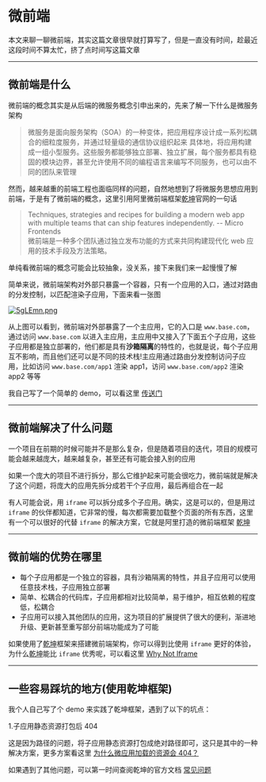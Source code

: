 # 微前端

本文来聊一聊微前端，其实这篇文章很早就打算写了，但是一直没有时间，趁最近这段时间不算太忙，挤了点时间写这篇文章

---

## 微前端是什么

微前端的概念其实是从后端的微服务概念引申出来的，先来了解一下什么是微服务架构

> 微服务是面向服务架构（SOA）的一种变体，把应用程序设计成一系列松耦合的细粒度服务，并通过轻量级的通信协议组织起来
> 具体地，将应用构建成一组小型服务。这些服务都能够独立部署、独立扩展，每个服务都具有稳固的模块边界，甚至允许使用不同的编程语言来编写不同服务，也可以由不同的团队来管理

然而，越来越重的前端工程也面临同样的问题，自然地想到了将微服务思想应用到前端，于是有了微前端的概念，这里引用阿里微前端框架[乾坤](https://qiankun.umijs.org/zh/guide)官网的一句话

> Techniques, strategies and recipes for building a modern web app with multiple teams that can ship features independently. -- Micro Frontends  
> 微前端是一种多个团队通过独立发布功能的方式来共同构建现代化 web 应用的技术手段及方法策略。

单纯看微前端的概念可能会比较抽象，没关系，接下来我们来一起慢慢了解

简单来说，微前端架构对外部只暴露一个容器，只有一个应用的入口，通过对路由的分发控制，以匹配渲染子应用，下面来看一张图

[![5gLEmn.png](https://z3.ax1x.com/2021/10/23/5gLEmn.png)](https://z3.ax1x.com/2021/10/23/5gLEmn.png)

从上图可以看到，微前端对外部暴露了一个主应用，它的入口是 `www.base.com`，通过访问 `www.base.com` 以进入主应用，主应用中又接入了下面五个子应用，这些子应用都是独立部署的，他们都是具有**沙箱隔离**的特性的，也就是说，每个子应用互不影响，而且他们还可以是不同的技术栈!主应用通过路由分发控制访问子应用，比如访问 `www.base.com/app1` 渲染 app1，访问 `www.base.com/app2` 渲染 app2 等等

我自己写了一个简单的 demo，可以看这里 [传送门](https://github.com/EmotionBin/qiankun-demo)

---

## 微前端解决了什么问题

一个项目在前期的时候可能并不是那么复杂，但是随着项目的迭代，项目的规模可能会越来越庞大，越来越复杂，甚至还有可能会接入别的应用

如果一个庞大的项目不进行拆分，那么它维护起来可能会很吃力，微前端就是解决了这个问题，将庞大的应用先拆分成若干个子应用，最后再组合在一起

有人可能会说，用 `iframe` 可以拆分成多个子应用。确实，这是可以的，但是用过 `iframe` 的伙伴都知道，它非常的慢，每次都需要加载整个页面的所有东西，这里有一个可以很好的代替 `iframe` 的解决方案，它就是阿里打造的微前端框架 [乾坤](https://qiankun.umijs.org/zh)

---

## 微前端的优势在哪里

- 每个子应用都是一个独立的容器，具有沙箱隔离的特性，并且子应用可以使用任意技术栈，子应用独立部署
- 简单、松耦合的代码库，子应用都相对比较简单，易于维护，相互依赖的程度低，松耦合
- 子应用可以接入其他团队的应用，这为项目的扩展提供了很大的便利，渐进地升级、更新甚至重写部分前端功能成为了可能

如果使用了[乾坤](https://qiankun.umijs.org/zh)框架来搭建微前端架构，你可以得到比使用 `iframe` 更好的体验，为什么[乾坤](https://qiankun.umijs.org/zh)能比 `iframe` 优秀呢，可以看这里 [Why Not Iframe](https://www.yuque.com/kuitos/gky7yw/gesexv)

---

## 一些容易踩坑的地方(使用乾坤框架)

我个人自己写了个 demo 来实践了乾坤框架，遇到了以下的坑点：

1.子应用静态资源打包后 404

这是因为路径的问题，将子应用静态资源打包成绝对路径即可，这只是其中的一种解决方案，更多方案看这里 [为什么微应用加载的资源会 404？](https://qiankun.umijs.org/zh/faq#%E4%B8%BA%E4%BB%80%E4%B9%88%E5%BE%AE%E5%BA%94%E7%94%A8%E5%8A%A0%E8%BD%BD%E7%9A%84%E8%B5%84%E6%BA%90%E4%BC%9A-404)

如果遇到了其他问题，可以第一时间查阅乾坤的官方文档 [常见问题](https://qiankun.umijs.org/zh/faq)
